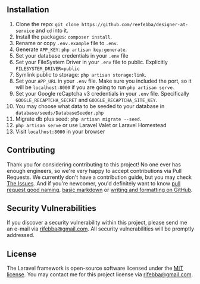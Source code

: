 ## Installation

1. Clone the repo: `git clone https://github.com/reefebba/designer-at-service` and `cd` into it.
1. Install the packages: `composer install`.
1. Rename or copy `.env.example` file to `.env`.
1. Generate `APP_KEY`: `php artisan key:generate`.
1. Set your database credentials in your `.env` file
1. Set your FileSystem Driver in your `.env` file to public. Explicitly `FILESYSTEM_DRIVER=public`
1. Symlink public to storage: `php artisan storage:link`.
1. Set your `APP_URL` in your `.env` file. Make sure you included the port, so it will be `localhost:8000` if you are going to run `php artisan serve`.
1. Set your Google reCaptcha v3 credentials in your `.env` file. Specifically `GOOGLE_RECAPTCHA_SECRET` and `GOOGLE_RECAPTCHA_SITE_KEY`. 
1. You may choose what data to be seeded to your database in `database/seeds/DatabaseSeeder.php`
1. Migrate db plus seed: `php artisan migrate --seed`.
1. `php artisan serve` or use Laravel Valet or Laravel Homestead
1. Visit `localhost:8000` in your browser

## Contributing

Thank you for considering contributing to this project! No one ever has enough engineers, so we're very happy to accept contributions via Pull Requests. We currently don't have a contribution guide, but you may check [The Issues](https://github.com/reefebba/designer-at-service/issues). And if you're newcomer, you'd definitely want to know [pull request good naming](https://help.github.com/en/articles/closing-issues-using-keywords), [basic markdown](https://guides.github.com/features/mastering-markdown/) or [writing and formatting on GitHub](https://help.github.com/en/categories/writing-on-github).

## Security Vulnerabilities

If you discover a security vulnerability within this project, please send me an  e-mail via [rifebba@gmail.com](). All security vulnerabilities will be promptly addressed.

## License

The Laravel framework is open-source software licensed under the [MIT license](https://opensource.org/licenses/MIT). 
You may contact me for this project license via [rifebba@gmail.com]().
